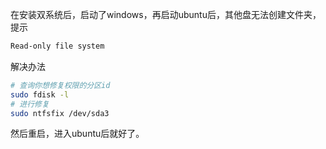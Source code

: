 
在安装双系统后，启动了windows，再启动ubuntu后，其他盘无法创建文件夹，提示
```bash
Read-only file system
```

解决办法

```bash
# 查询你想修复权限的分区id
sudo fdisk -l
# 进行修复
sudo ntfsfix /dev/sda3
```
然后重启，进入ubuntu后就好了。
